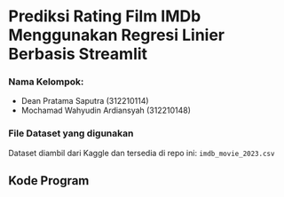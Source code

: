 # Prediksi Rating Film IMDb Menggunakan Regresi Linier Berbasis Streamlit

### Nama Kelompok:
- Dean Pratama Saputra (312210114)
- Mochamad Wahyudin Ardiansyah (312210148)

### File Dataset yang digunakan
Dataset diambil dari Kaggle dan tersedia di repo ini: `imdb_movie_2023.csv`

## Kode Program
